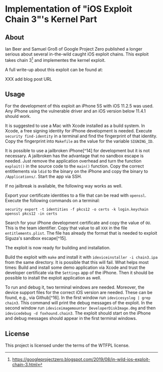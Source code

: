 # Implementation of "iOS Exploit Chain 3"'s Kernel Part
## About
Ian Beer and Samuel Groß of Google Project Zero published a longer
serious about several in-the-wild caught iOS exploit chains. This
exploit takes chain 3[^1] and implementes the kernel exploit.

A full write-up about this exploit can be found at:

XXX add blog post URL

## Usage
For the development of this exploit an iPhone 5S with iOS 11.2.5 was used. Any
iPhone using the vulnerable driver and an iOS version below 11.4.1 should work.

It is suggested to use a Mac with Xcode installed as a build
system. In Xcode, a free signing identity for iPhone development is needed. Execute 
`security find-identity` in a terminal and find the fingerprint of
that identity. Copy the fingerprint into `Makefile` as the value for
the variable `SIGNING_ID`.

It is possible to use a jailbroken iPhone[^14] for development but it is
not necessary. A jailbroken has the advantage that no sandbox escape
is needed. Just remove the application overhead and turn the function
`exploit()` in the source code to the `main()` function. Copy the
correct entitlements via `ldid` to the binary on the iPhone and copy
the binary to `/Applications/`. Start the app via SSH.

If no jailbreak is available, the following way works as well.

Export your certificate identities to a file that can be read
with `openssl`. Execute the following commands on a terminal:

```
security export -t identities -f pkcs12 -o certs -k login.keychain
openssl pkcs12 -in certs
```

Search for your iPhone development certificate and copy the value of
`OU`. This is the team identifier. Copy that value to all `XXX` in the
file `entitlements.plist`. The file has already the format that is
needed to exploit Siguza's sandbox escape[^15].

The exploit is now ready for building and installation.

Build the exploit with `make` and install it with `ideviceinstaller -i
chain3.ipa` from the same directory. It is possible that this will
fail. What helps most times: Build and install some demo application
via Xcode and trust the developer certificate via the `Settings` app
of the iPhone. Then it should be possible to install the exploit
application as well.

To run and debug it, two terminal windows are needed. Moreover, the
device support files for the correct iOS version are needed. These can
be found, e.g., via Github[^16]. In the first
window run `idevicesyslog | grep chain3`. This command will print the
debug messages of the exploit. In the second window run 
`ideviceimagemounter DeveloperDiskImage.dmg` and then 
`idevicedebug -d foxhound.chain3`. The exploit should start on the
iPhone and debug messages should appear in the first terminal windows.

## License
This project is licensed under the terms of the WTFPL license.

[^1]: https://googleprojectzero.blogspot.com/2019/08/in-wild-ios-exploit-chain-3.html

